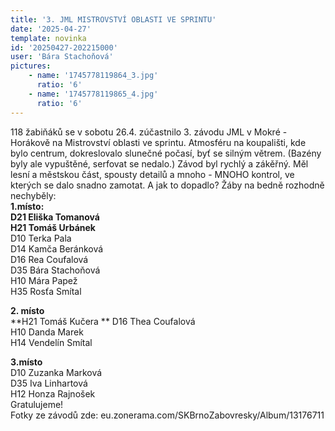 ```yaml
---
title: '3. JML MISTROVSTVÍ OBLASTI VE SPRINTU'
date: '2025-04-27'
template: novinka
id: '20250427-202215000'
user: 'Bára Stachoňová'
pictures:
    - name: '1745778119864_3.jpg'
      ratio: '6'
    - name: '1745778119865_4.jpg'
      ratio: '6'
---
```

118 žabiňáků se v sobotu 26.4. zúčastnilo 3. závodu JML v Mokré - Horákově na Mistrovství oblasti ve sprintu. Atmosféru na koupališti, kde bylo centrum, dokreslovalo slunečné počasí, byť se silným větrem. (Bazény byly ale vypuštěné, serfovat se nedalo.) Závod byl rychlý a zákěřný. Měl lesní a městskou část, spousty detailů a mnoho - MNOHO kontrol, ve kterých se dalo snadno zamotat. A jak to dopadlo? Žáby na bedně rozhodně nechyběly:  
**1.místo:**  
**D21 Eliška Tomanová**  
**H21 Tomáš Urbánek**  
D10 Terka Pala  
D14 Kamča Beránková  
D16 Rea Coufalová  
D35 Bára Stachoňová  
H10 Mára Papež  
H35 Rosťa Smítal

**2\. místo**  
**H21 Tomáš Kučera  **
D16 Thea Coufalová  
H10 Danda Marek  
H14 Vendelín Smítal

**3.místo**  
D10 Zuzanka Marková  
D35 Iva Linhartová  
H12 Honza Rajnošek  
Gratulujeme!  
Fotky ze závodů zde: eu.zonerama.com/SKBrnoZabovresky/Album/13176711
